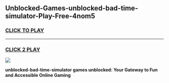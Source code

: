 
## Unblocked-Games-unblocked-bad-time-simulator-Play-Free-4nom5
<h3>
<a href="https://premium76.site?title=unblocked-bad-time-simulator&ref=19M">CLICK TO PLAY</a></h3>
<hr>

<h3>
<a href="https://premium76.site?title=unblocked-bad-time-simulator&ref=19M">CLICK 2 PLAY</a>
  
</h3>

<a href="https://premium76.site?title=unblocked-bad-time-simulator&ref=19M"><img src="https://clearcache.store/games.png"></a>


**unblocked-bad-time-simulator games unblocked: Your Gateway to Fun and Accessible Online Gaming**
